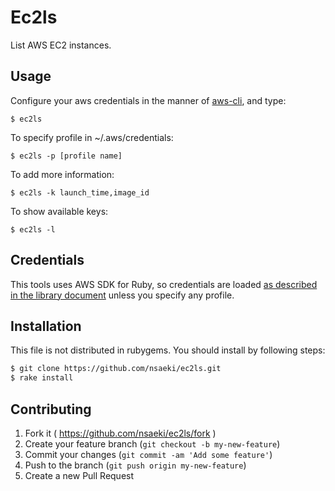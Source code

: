 # Ec2ls

List AWS EC2 instances.

## Usage

Configure your aws credentials in the manner of [aws-cli](https://github.com/aws/aws-cli), and type:

    $ ec2ls

To specify profile in ~/.aws/credentials:

    $ ec2ls -p [profile name]

To add more information:

    $ ec2ls -k launch_time,image_id

To show available keys:

    $ ec2ls -l

## Credentials

This tools uses AWS SDK for Ruby, so credentials are loaded [as described in the library document](https://github.com/aws/aws-sdk-ruby#credentials) unless you specify any profile.

## Installation

This file is not distributed in rubygems.
You should install by following steps:

```bash
$ git clone https://github.com/nsaeki/ec2ls.git
$ rake install
```

## Contributing

1. Fork it ( https://github.com/nsaeki/ec2ls/fork )
2. Create your feature branch (`git checkout -b my-new-feature`)
3. Commit your changes (`git commit -am 'Add some feature'`)
4. Push to the branch (`git push origin my-new-feature`)
5. Create a new Pull Request
